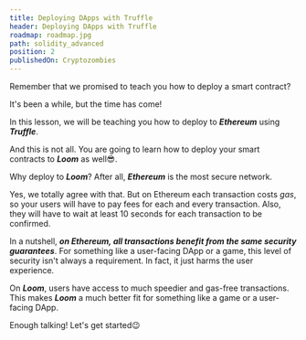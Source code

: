 ```yaml
---
title: Deploying DApps with Truffle
header: Deploying DApps with Truffle
roadmap: roadmap.jpg
path: solidity_advanced
position: 2
publishedOn: Cryptozombies
---
```


Remember that we promised to teach you how to deploy a smart contract?

It's been a while, but the time has come!

In this lesson, we will be teaching you how to deploy to **_Ethereum_** using **_Truffle_**.

And this is not all. You are going to learn how to deploy your smart contracts to **_Loom_** as well😎.

Why deploy to **_Loom_**? After all, **_Ethereum_** is the most secure network.

Yes, we totally agree with that. But on Ethereum each transaction costs _gas_, so your users will have to pay fees for each and every transaction. Also, they will have to wait at least 10 seconds for each transaction to be confirmed.

In a nutshell, **_on Ethereum, all transactions benefit from the same security guarantees_**. For something like a user-facing DApp or a game, this level of security isn't always a requirement. In fact, it just harms the user experience.

On **_Loom_**, users have access to much speedier and gas-free transactions. This makes **_Loom_** a much better fit for something like a game or a user-facing DApp.

Enough talking! Let's get started😉
